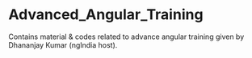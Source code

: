 # Advanced_Angular_Training

Contains material & codes related to advance angular training given by Dhananjay Kumar (ngIndia host).
